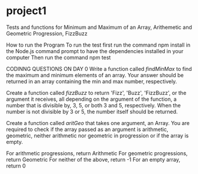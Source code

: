 # project1
Tests and functions for Minimum and Maximum of an Array, Arithemetic and Geometric Progression, FizzBuzz 

How to run the Program
To run the test first  run the command npm install  in the Node.js command prompt  to have the dependencies installed in your computer
Then run the command npm test


CODINNG QUESTIONS ON DAY 0
Write a function called *findMinMax* to find the maximum and minimum elements of an array. Your answer should be returned in an array containing the min and max number, respectively.

Create a function called *fizzBuzz* to return 'Fizz', 'Buzz', 'FizzBuzz', or the argument it receives, all depending on the argument of the function, a number that is divisible by, 3, 5, or both 3 and 5, respectively.
When the number is not divisible by 3 or 5, the number itself should be returned.


Create a function called *aritGeo* that takes one argument, an Array. You are required to check if the array passed as an argument is arithmetic, geometric, neither arithmetic nor geometric in progression or if the array is empty.

For arithmetic progressions, return Arithmetic
For geometric progressions, return Geometric
For neither of the above, return -1
For an empty array, return 0
